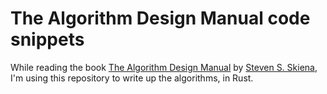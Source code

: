 # The Algorithm Design Manual code snippets

While reading the book [The Algorithm Design Manual](https://www.amazon.com/Algorithm-Design-Manual-Steven-Skiena-ebook-dp-B00B8139Z8/dp/B00B8139Z8/ref=mt_other?_encoding=UTF8&me=&qid=) by [Steven S. Skiena](https://twitter.com/stevenskiena), I'm using this repository to write up the algorithms, in Rust.
